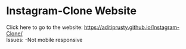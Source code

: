 # Instagram-Clone Website
Click here to go to the website: 
https://aditiprusty.github.io/Instagram-Clone/
<br>
Issues:
-Not mobile responsive
